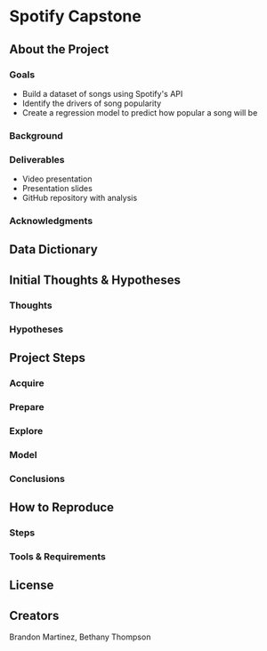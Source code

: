 # Spotify Capstone
## About the Project
### Goals
- Build a dataset of songs using Spotify's API
- Identify the drivers of song popularity
- Create a regression model to predict how popular a song will be

### Background
### Deliverables
- Video presentation
- Presentation slides
- GitHub repository with analysis
### Acknowledgments
## Data Dictionary
## Initial Thoughts & Hypotheses
### Thoughts
### Hypotheses
## Project Steps
### Acquire
### Prepare
### Explore
### Model
### Conclusions
## How to Reproduce
### Steps
### Tools & Requirements
## License
## Creators
Brandon Martinez, Bethany Thompson
